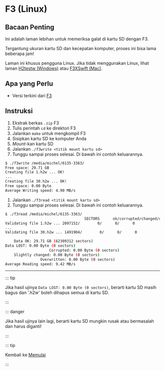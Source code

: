 # F3 (Linux)

## Bacaan Penting

Ini adalah laman lebihan untuk memeriksa galat di kartu SD dengan F3.

Tergantung ukuran kartu SD dan kecepatan komputer, proses ini bisa lama beberapa jam!

Laman ini khusus pengguna Linux. Jika tidak menggunakan Linux, lihat laman [H2testw (Windows)](h2testw-\(windows\)) atau [F3XSwift (Mac)](f3xswift-\(mac\)).

## Apa yang Perlu

- Versi terkini dari [F3](https://github.com/AltraMayor/f3/releases/tag/v8.0)

## Instruksi

1. Ekstrak berkas `.zip` F3
2. Tulis perintah `cd` ke direktori F3
3. Jalankan `make` untuk mengkompil F3
4. Sisipkan kartu SD ke komputer Anda
5. _Mount_-kan kartu SD
6. Jalankan `./f3write <titik mount kartu sd>`
7. Tunggu sampai proses selesai. Di bawah ini contoh keluarannya.

```bash
$ ./f3write /media/michel/6135-3363/
Free space: 29.71 GB
Creating file 1.h2w ... OK!
...
Creating file 30.h2w ... OK!
Free space: 0.00 Byte
Average Writing speed: 4.90 MB/s
```

1. Jalankan `./f3read <titik mount kartu sd>`
2. Tunggu sampai proses selesai. Di bawah ini contoh keluarannya.

```bash
$ ./f3read /media/michel/6135-3363/
									SECTORS      ok/corrupted/changed/overwritten
Validating file 1.h2w ... 2097152/        0/      0/      0
...
Validating file 30.h2w ... 1491904/        0/      0/      0

	Data OK: 29.71 GB (62309312 sectors)
Data LOST: 0.00 Byte (0 sectors)
					Corrupted: 0.00 Byte (0 sectors)
	Slightly changed: 0.00 Byte (0 sectors)
				Overwritten: 0.00 Byte (0 sectors)
Average Reading speed: 9.42 MB/s
```

___

::: tip

Jika hasil ujinya `Data LOST: 0.00 Byte (0 sectors)`, berarti kartu SD masih bagus dan '.h2w' boleh dihapus semua di kartu SD.

:::

::: danger

Jika hasil ujinya lain lagi, berarti kartu SD mungkin rusak atau bermasalah dan harus diganti!

:::

::: tip

Kembali ke [Memulai](get-started)

:::

